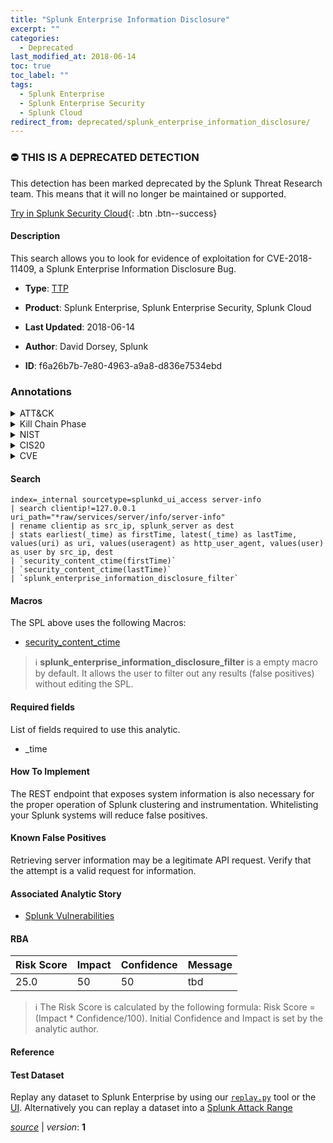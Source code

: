 ```yaml
---
title: "Splunk Enterprise Information Disclosure"
excerpt: ""
categories:
  - Deprecated
last_modified_at: 2018-06-14
toc: true
toc_label: ""
tags:
  - Splunk Enterprise
  - Splunk Enterprise Security
  - Splunk Cloud
redirect_from: deprecated/splunk_enterprise_information_disclosure/
---
```



### :no_entry: THIS IS A DEPRECATED DETECTION
This detection has been marked deprecated by the Splunk Threat Research team. This means that it will no longer be maintained or supported. 


[Try in Splunk Security Cloud](https://www.splunk.com/en_us/cyber-security.html){: .btn .btn--success}

#### Description

This search allows you to look for evidence of exploitation for CVE-2018-11409, a Splunk Enterprise Information Disclosure Bug.

- **Type**: [TTP](https://github.com/splunk/security_content/wiki/Detection-Analytic-Types)
- **Product**: Splunk Enterprise, Splunk Enterprise Security, Splunk Cloud

- **Last Updated**: 2018-06-14
- **Author**: David Dorsey, Splunk
- **ID**: f6a26b7b-7e80-4963-a9a8-d836e7534ebd

### Annotations
<details>
  <summary>ATT&CK</summary>

<div markdown="1">
</div>
</details>


<details>
  <summary>Kill Chain Phase</summary>

<div markdown="1">



</div>
</details>


<details>
  <summary>NIST</summary>

<div markdown="1">

* DE.CM



</div>
</details>

<details>
  <summary>CIS20</summary>

<div markdown="1">

* CIS 13



</div>
</details>

<details>
  <summary>CVE</summary>

<div markdown="1">


</div>
</details>


#### Search

```
index=_internal sourcetype=splunkd_ui_access server-info 
| search clientip!=127.0.0.1 uri_path="*raw/services/server/info/server-info" 
| rename clientip as src_ip, splunk_server as dest 
| stats earliest(_time) as firstTime, latest(_time) as lastTime, values(uri) as uri, values(useragent) as http_user_agent, values(user) as user by src_ip, dest 
| `security_content_ctime(firstTime)` 
| `security_content_ctime(lastTime)` 
| `splunk_enterprise_information_disclosure_filter`
```

#### Macros
The SPL above uses the following Macros:
* [security_content_ctime](https://github.com/splunk/security_content/blob/develop/macros/security_content_ctime.yml)

> :information_source:
> **splunk_enterprise_information_disclosure_filter** is a empty macro by default. It allows the user to filter out any results (false positives) without editing the SPL.



#### Required fields
List of fields required to use this analytic.
* _time



#### How To Implement
The REST endpoint that exposes system information is also necessary for the proper operation of Splunk clustering and instrumentation. Whitelisting your Splunk systems will reduce false positives.
#### Known False Positives
Retrieving server information may be a legitimate API request. Verify that the attempt is a valid request for information.

#### Associated Analytic Story
* [Splunk Vulnerabilities](/stories/splunk_vulnerabilities)




#### RBA

| Risk Score  | Impact      | Confidence   | Message      |
| ----------- | ----------- |--------------|--------------|
| 25.0 | 50 | 50 | tbd |


> :information_source:
> The Risk Score is calculated by the following formula: Risk Score = (Impact * Confidence/100). Initial Confidence and Impact is set by the analytic author.


#### Reference


#### Test Dataset
Replay any dataset to Splunk Enterprise by using our [`replay.py`](https://github.com/splunk/attack_data#using-replaypy) tool or the [UI](https://github.com/splunk/attack_data#using-ui).
Alternatively you can replay a dataset into a [Splunk Attack Range](https://github.com/splunk/attack_range#replay-dumps-into-attack-range-splunk-server)




[*source*](https://github.com/splunk/security_content/tree/develop/detections/deprecated/splunk_enterprise_information_disclosure.yml) \| *version*: **1**